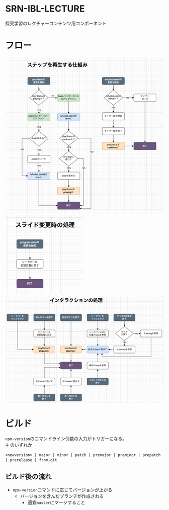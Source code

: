 # SRN-IBL-LECTURE
探究学習のレクチャーコンテンツ用コンポーネント

# フロー
![ステップを再生する仕組み](./misc/howToPlayStep.png)
![スライド変更時の処理](./misc/ifSlideChange.png)
![インタラクションの処理](./misc/interaction.png)

# ビルド
`npm-version`のコマンドライン引数の入力がトリガーになる。  
↓ のいずれか
```
<newversion> | major | minor | patch | premajor | preminor | prepatch | prerelease | from-git
```
## ビルド後の流れ
- `npm-version`コマンドに応じてバージョンが上がる
  - バージョンを含んだブランチが作成される
    - 適宜`master`にマージすること
